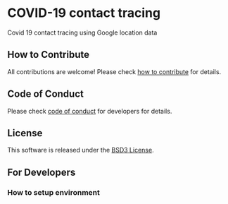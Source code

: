 # COVID-19 contact tracing
Covid 19 contact tracing using Google location data

## How to Contribute
All contributions are welcome! Please check [how to contribute](CONTRIBUTING.md) for details.

## Code of Conduct
Please check [code of conduct](CODE_OF_CONDUCT.md) for developers for details.

## License
This software is released under the [BSD3 License](LICENSE).

## For Developers
### How to setup environment
